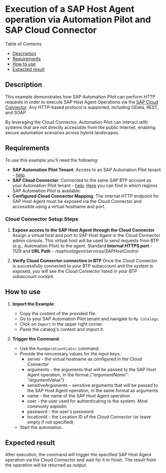 # Execution of a SAP Host Agent operation via Automation Pilot and SAP Cloud Connector

Table of Contents

* [Description](#description)
* [Requirements](#requirements)
* [How to use](#how-to-use)
* [Expected result](#expected-result)

## Description

This example demonstrates how SAP Automation Pilot can perform HTTP requests in order to execute SAP Host Agent Operations via the [SAP Cloud Connector](https://help.sap.com/docs/connectivity/sap-btp-connectivity-cf/cloud-connector). Any HTTP-based protocol is supported, including OData, REST, and SOAP.

By leveraging the Cloud Connector, Automation Pilot can interact with systems that are not directly accessible from the public Internet, enabling secure automation scenarios across hybrid landscapes.

## Requirements

To use this example you'll need the following:

* **SAP Automation Pilot Tenant**: Access to an SAP Automation Pilot tenant - [help](https://help.sap.com/docs/automation-pilot/automation-pilot/initial-setup).
* **SAP Cloud Connector**: Connected to the same SAP BTP account as your Automation Pilot tenant - [help](https://help.sap.com/docs/connectivity/sap-btp-connectivity-cf/cloud-connector). [Here](https://help.sap.com/docs/automation-pilot/automation-pilot/what-is-sap-automation-pilot) you can find in which regions SAP Automation Pilot is available.
* **Configured Cloud Connector Mapping**: The internal HTTP endpoint for SAP Host Agent must be exposed via the Cloud Connector and accessible using a virtual hostname and port.

### Cloud Connector Setup Steps

1. **Expose access to the SAP Host Agent through the Cloud Connector**
   Assign a virtual host and port to SAP Host Agent in the Cloud Connector admin console. This virtual host will be used to send requests from BTP (e.g., Automation Pilot) to the agent.
   Standard **Internal HTTPS port** - *1129* and **URL Path** - */saphostagent/services/SAPHostControl*

2. **Verify Cloud Connector connection in BTP**
   Once the Cloud Connector is successfully connected to your BTP subaccount and the system is exposed, you will see the Cloud Connector listed in your BTP subaccount cockpit.

## How to use

1. **Import the Example**:
   * Copy the content of the provided file.
   * Go to your SAP Automation Pilot tenant and navigate to `My Catalogs`.
   * Click on `Import` in the upper right corner.
   * Paste the catalog's content and import it.

2. **Trigger the Command**:
   * Use the `RunOperationViaScc` command.
   * Provide the neccessary values for the input keys:
      * server - the virtual hostname as configured in the Cloud Connector
      * arguments - the arguments that will be passed to the SAP Host Agent operation, in the format *{"argumentName": "argumentValue"}*
      * sensitiveArguments – sensitive arguments that will be passed to the SAP Host Agent operation, in the same format as arguments
      * name - the name of the SAP Host Agent operation
      * user - the user used for authenticating to the system. Most commonly *sapadm*
      * password -  the user's password
      * locationId - the Location ID of the Cloud Connector (or leave empty if not specified)
   * Start the automation.

## Expected result

After execution, the command will trigger the specified SAP Host Agent operation via the Cloud Connector and wait for it to finish. The result from the operation will be returned as output.
